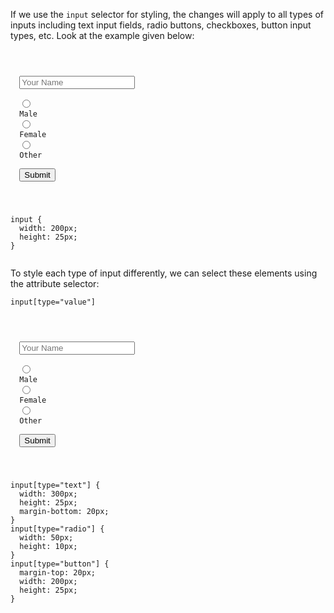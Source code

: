 If we use the `input` selector for styling, the changes will apply to all types of inputs including text input fields, radio buttons, checkboxes, button input types, etc. Look at the example given below:

<codeblock language="css" type="lesson">
<code>
<panel language="html">
<form>
  <input type="text" placeholder="Your Name"><br>
  <input type="radio" id="male" name="gender" value="male">
  <label for="male">Male</label>
  <input type="radio" id="female" name="gender" value="female">
  <label for="female">Female</label>
  <input type="radio" id="other" name="gender" value="other">
  <label for="other">Other</label><br>
  <input type="button" value="Submit">
</form>
</panel>
<panel language="css">
input {
  width: 200px;
  height: 25px;
}
</panel>
</code>
</codeblock>

To style each type of input differently,
we can select these elements
using the attribute selector:

`input[type="value"]`

<codeblock language="css" type="lesson">
<code>
<panel language="html">
<form>
  <input type="text" placeholder="Your Name"><br>
  <input type="radio" id="male" name="gender" value="male">
  <label for="male">Male</label>
  <input type="radio" id="female" name="gender" value="female">
  <label for="female">Female</label>
  <input type="radio" id="other" name="gender" value="other">
  <label for="other">Other</label><br>
  <input type="button" value="Submit">
</form>
</panel>
<panel language="css">
input[type="text"] {
  width: 300px;
  height: 25px;
  margin-bottom: 20px;
}
input[type="radio"] {
  width: 50px;
  height: 10px;
}
input[type="button"] {
  margin-top: 20px;
  width: 200px;
  height: 25px;
}
</panel>
</code>
</codeblock>